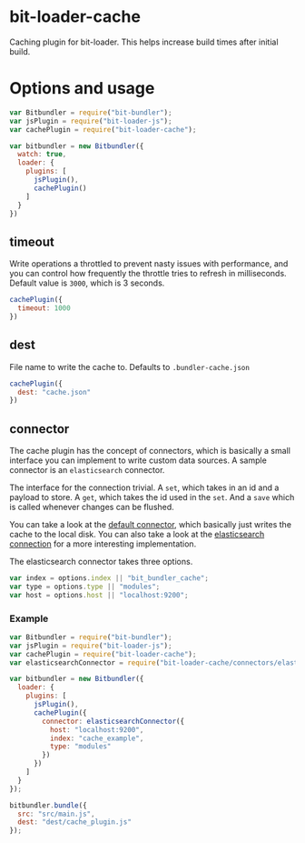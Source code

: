 # bit-loader-cache
Caching plugin for bit-loader. This helps increase build times after initial build.


# Options and usage

``` javascript
var Bitbundler = require("bit-bundler");
var jsPlugin = require("bit-loader-js");
var cachePlugin = require("bit-loader-cache");

var bitbundler = new Bitbundler({
  watch: true,
  loader: {
    plugins: [
      jsPlugin(),
      cachePlugin()
    ]
  }
})
```

## timeout
Write operations a throttled to prevent nasty issues with performance, and you can control how frequently the throttle tries to refresh in milliseconds.  Default value is `3000`, which is 3 seconds.

``` javascript
cachePlugin({
  timeout: 1000
})
```

## dest
File name to write the cache to. Defaults to `.bundler-cache.json`

``` javascript
cachePlugin({
  dest: "cache.json"
})
```

## connector
The cache plugin has the concept of connectors, which is basically a small interface you can implement to write custom data sources.  A sample connector is an `elasticsearch` connector.

The interface for the connection trivial.  A `set`, which takes in an id and a payload to store. A `get`, which takes the id used in the `set`. And a `save` which is called whenever changes can be flushed.

You can take a look at the [default connector](https://github.com/MiguelCastillo/bit-loader-cache/blob/master/connectors/smallDB.js), which basically just writes the cache to the local disk.  You can also take a look at the [elasticsearch connection](https://github.com/MiguelCastillo/bit-loader-cache/blob/master/connectors/elasticsearch.js) for a more interesting implementation.

The elasticsearch connector takes three options.

``` javascript
var index = options.index || "bit_bundler_cache";
var type = options.type || "modules";
var host = options.host || "localhost:9200";
```

### Example

``` javascript
var Bitbundler = require("bit-bundler");
var jsPlugin = require("bit-loader-js");
var cachePlugin = require("bit-loader-cache");
var elasticsearchConnector = require("bit-loader-cache/connectors/elasticsearch");

var bitbundler = new Bitbundler({
  loader: {
    plugins: [
      jsPlugin(),
      cachePlugin({
        connector: elasticsearchConnector({
          host: "localhost:9200",
          index: "cache_example",
          type: "modules"
        })
      })
    ]
  }
});

bitbundler.bundle({
  src: "src/main.js",
  dest: "dest/cache_plugin.js"
});
```
